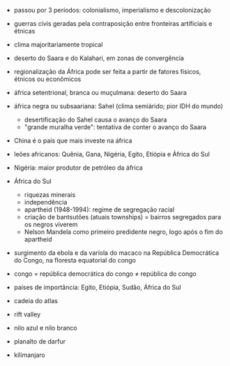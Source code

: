 - passou por 3 períodos: colonialismo, imperialismo e descolonização
- guerras civis geradas pela contraposição entre fronteiras artificiais e étnicas

- clima majoritariamente tropical
- deserto do Saara e do Kalahari, em zonas de convergência
- regionalização da África pode ser feita a partir de fatores físicos, étnicos ou econômicos
- áfrica setentrional, branca ou muçulmana: deserto do Saara
- áfrica negra ou subsaariana: Sahel (clima semiárido; pior IDH do mundo)
	- desertificação do Sahel causa o avanço do Saara
	- "grande muralha verde": tentativa de conter o avanço do Saara

- China é o país que mais investe na áfrica
- leões africanos: Quênia, Gana, Nigéria, Egito, Etiópia e África do Sul
- Nigéria: maior produtor de petróleo da áfrica
- África do Sul
	- riquezas minerais
	- independência
	- apartheid (1948-1994): regime de segregação racial
	- criação de bantsutões (atuais townships) = bairros segregados para os negros viverem
	- Nelson Mandela como primeiro predidente negro, logo após o fim do apartheid

- surgimento da ebola e da varíola do macaco na República Democrática do Congo, na floresta equatorial do congo
- congo $=$ república democrática do congo $\ne$ república do congo

- países de importância: Egito, Etiópia, Sudão, África do Sul


- cadeia do atlas
- rift valley
- nilo azul e nilo branco
- planalto de darfur
- kilimanjaro